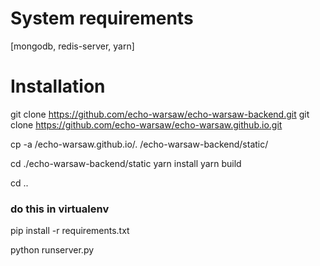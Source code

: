 # System requirements
[mongodb, redis-server, yarn]

# Installation

git clone https://github.com/echo-warsaw/echo-warsaw-backend.git
git clone https://github.com/echo-warsaw/echo-warsaw.github.io.git

cp -a /echo-warsaw.github.io/. /echo-warsaw-backend/static/

cd ./echo-warsaw-backend/static
yarn install
yarn build

cd ..

### do this in virtualenv
pip install -r requirements.txt

python runserver.py